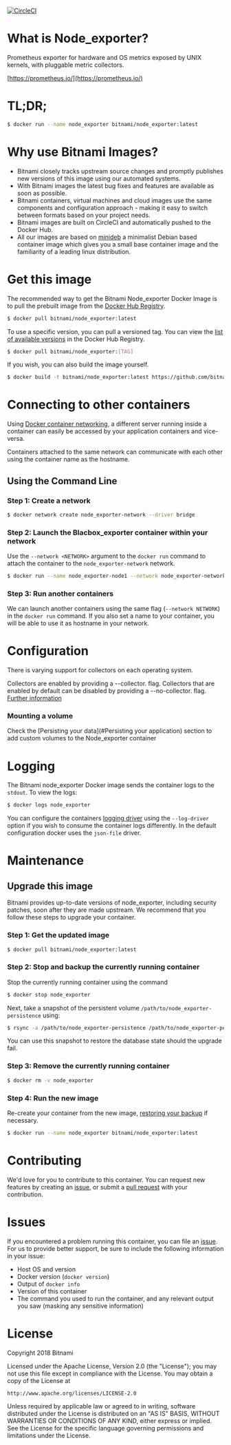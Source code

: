 [![CircleCI](https://circleci.com/gh/bitnami/bitnami-docker-node_exporter/tree/master.svg?style=shield)](https://circleci.com/gh/bitnami/bitnami-docker-node_exporter/tree/master)

# What is Node_exporter?

Prometheus exporter for hardware and OS metrics exposed by UNIX kernels, with pluggable metric collectors.

[https://prometheus.io/](https://prometheus.io/)

# TL;DR;

```bash
$ docker run --name node_exporter bitnami/node_exporter:latest
```

# Why use Bitnami Images?

* Bitnami closely tracks upstream source changes and promptly publishes new versions of this image using our automated systems.
* With Bitnami images the latest bug fixes and features are available as soon as possible.
* Bitnami containers, virtual machines and cloud images use the same components and configuration approach - making it easy to switch between formats based on your project needs.
* Bitnami images are built on CircleCI and automatically pushed to the Docker Hub.
* All our images are based on [minideb](https://github.com/bitnami/minideb) a minimalist Debian based container image which gives you a small base container image and the familiarity of a leading linux distribution.

# Get this image

The recommended way to get the Bitnami Node_exporter Docker Image is to pull the prebuilt image from the [Docker Hub Registry](https://hub.docker.com/r/bitnami/node_exporter).

```bash
$ docker pull bitnami/node_exporter:latest
```

To use a specific version, you can pull a versioned tag. You can view the [list of available versions](https://hub.docker.com/r/bitnami/node_exporter/tags/) in the Docker Hub Registry.

```bash
$ docker pull bitnami/node_exporter:[TAG]
```

If you wish, you can also build the image yourself.

```bash
$ docker build -t bitnami/node_exporter:latest https://github.com/bitnami/bitnami-docker-node_exporter.git
```

# Connecting to other containers

Using [Docker container networking](https://docs.docker.com/engine/userguide/networking/), a different server running inside a container can easily be accessed by your application containers and vice-versa.

Containers attached to the same network can communicate with each other using the container name as the hostname.

## Using the Command Line

### Step 1: Create a network

```bash
$ docker network create node_exporter-network --driver bridge
```

### Step 2: Launch the Blacbox_exporter container within your network

Use the `--network <NETWORK>` argument to the `docker run` command to attach the container to the `node_exporter-network` network.

```bash
$ docker run --name node_exporter-node1 --network node_exporter-network bitnami/node_exporter:latest
```

### Step 3: Run another containers

We can launch another containers using the same flag (`--network NETWORK`) in the `docker run` command. If you also set a name to your container, you will be able to use it as hostname in your network.


# Configuration

There is varying support for collectors on each operating system.

Collectors are enabled by providing a --collector.<name> flag. Collectors that are enabled by default can be disabled by providing a --no-collector.<name> flag.
[Further information](https://prometheus.io/docs/introduction/overview/)

### Mounting a volume

Check the [Persisting your data](#Persisting your application) section to add custom volumes to the Node_exporter container

# Logging

The Bitnami node_exporter Docker image sends the container logs to the `stdout`. To view the logs:

```bash
$ docker logs node_exporter
```

You can configure the containers [logging driver](https://docs.docker.com/engine/admin/logging/overview/) using the `--log-driver` option if you wish to consume the container logs differently. In the default configuration docker uses the `json-file` driver.

# Maintenance

## Upgrade this image

Bitnami provides up-to-date versions of node_exporter, including security patches, soon after they are made upstream. We recommend that you follow these steps to upgrade your container.

### Step 1: Get the updated image

```bash
$ docker pull bitnami/node_exporter:latest
```

### Step 2: Stop and backup the currently running container

Stop the currently running container using the command

```bash
$ docker stop node_exporter
```

Next, take a snapshot of the persistent volume `/path/to/node_exporter-persistence` using:

```bash
$ rsync -a /path/to/node_exporter-persistence /path/to/node_exporter-persistence.bkp.$(date +%Y%m%d-%H.%M.%S)
```

You can use this snapshot to restore the database state should the upgrade fail.

### Step 3: Remove the currently running container

```bash
$ docker rm -v node_exporter
```

### Step 4: Run the new image

Re-create your container from the new image, [restoring your backup](#restoring-a-backup) if necessary.

```bash
$ docker run --name node_exporter bitnami/node_exporter:latest
```

# Contributing

We'd love for you to contribute to this container. You can request new features by creating an [issue](https://github.com/bitnami/bitnami-docker-node_exporter/issues), or submit a [pull request](https://github.com/bitnami/bitnami-docker-node_exporter/pulls) with your contribution.

# Issues

If you encountered a problem running this container, you can file an [issue](https://github.com/bitnami/bitnami-docker-node_exporter/issues). For us to provide better support, be sure to include the following information in your issue:

- Host OS and version
- Docker version (`docker version`)
- Output of `docker info`
- Version of this container
- The command you used to run the container, and any relevant output you saw (masking any sensitive information)

# License
Copyright 2018 Bitnami

Licensed under the Apache License, Version 2.0 (the "License");
you may not use this file except in compliance with the License.
You may obtain a copy of the License at

    http://www.apache.org/licenses/LICENSE-2.0

Unless required by applicable law or agreed to in writing, software
distributed under the License is distributed on an "AS IS" BASIS,
WITHOUT WARRANTIES OR CONDITIONS OF ANY KIND, either express or implied.
See the License for the specific language governing permissions and
limitations under the License.
